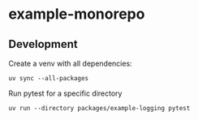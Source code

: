 # example-monorepo

## Development

Create a venv with all dependencies:

```
uv sync --all-packages
```

Run pytest for a specific directory
```
uv run --directory packages/example-logging pytest
```